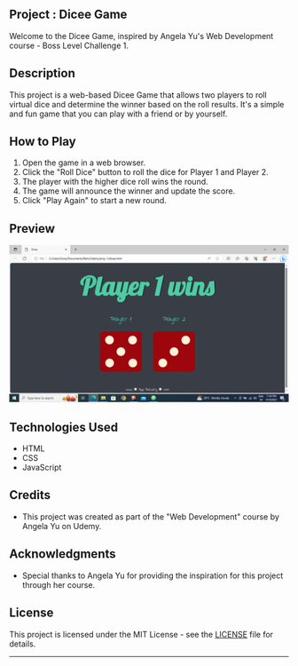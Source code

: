## Project : Dicee Game

Welcome to the Dicee Game, inspired by Angela Yu's Web Development course - Boss Level Challenge 1.

## Description

This project is a web-based Dicee Game that allows two players to roll virtual dice and determine the winner based on the roll results. It's a simple and fun game that you can play with a friend or by yourself.

## How to Play

1. Open the game in a web browser.
2. Click the "Roll Dice" button to roll the dice for Player 1 and Player 2.
3. The player with the higher dice roll wins the round.
4. The game will announce the winner and update the score.
5. Click "Play Again" to start a new round.

## Preview

![Dicee Game Screenshot](dicee_game_ss.png)

## Technologies Used

- HTML
- CSS
- JavaScript

## Credits

- This project was created as part of the "Web Development" course by Angela Yu on Udemy.

## Acknowledgments


- Special thanks to Angela Yu for providing the inspiration for this project through her course.

## License

This project is licensed under the MIT License - see the [LICENSE](LICENSE) file for details.

--- 
